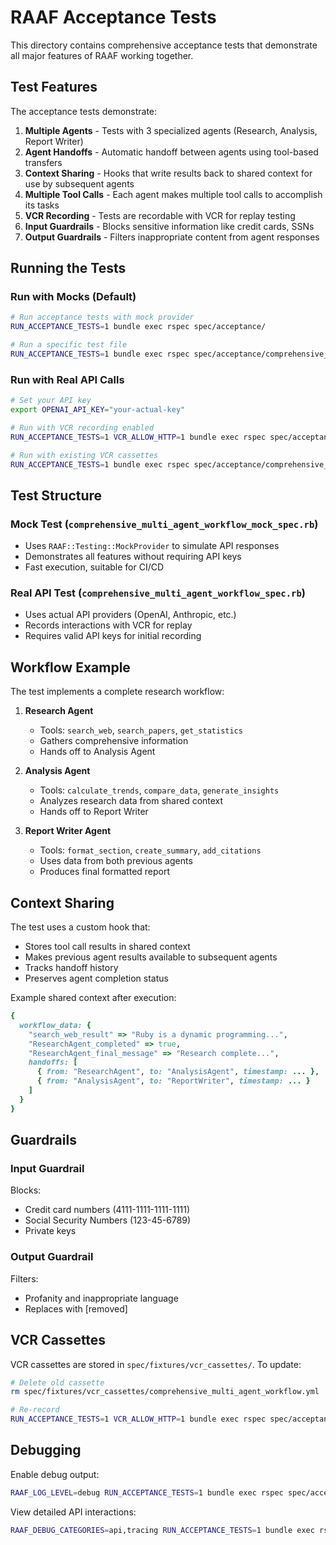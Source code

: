 # RAAF Acceptance Tests

This directory contains comprehensive acceptance tests that demonstrate all major features of RAAF working together.

## Test Features

The acceptance tests demonstrate:

1. **Multiple Agents** - Tests with 3 specialized agents (Research, Analysis, Report Writer)
2. **Agent Handoffs** - Automatic handoff between agents using tool-based transfers
3. **Context Sharing** - Hooks that write results back to shared context for use by subsequent agents
4. **Multiple Tool Calls** - Each agent makes multiple tool calls to accomplish its tasks
5. **VCR Recording** - Tests are recordable with VCR for replay testing
6. **Input Guardrails** - Blocks sensitive information like credit cards, SSNs
7. **Output Guardrails** - Filters inappropriate content from agent responses

## Running the Tests

### Run with Mocks (Default)
```bash
# Run acceptance tests with mock provider
RUN_ACCEPTANCE_TESTS=1 bundle exec rspec spec/acceptance/

# Run a specific test file
RUN_ACCEPTANCE_TESTS=1 bundle exec rspec spec/acceptance/comprehensive_multi_agent_workflow_mock_spec.rb
```

### Run with Real API Calls
```bash
# Set your API key
export OPENAI_API_KEY="your-actual-key"

# Run with VCR recording enabled
RUN_ACCEPTANCE_TESTS=1 VCR_ALLOW_HTTP=1 bundle exec rspec spec/acceptance/comprehensive_multi_agent_workflow_spec.rb

# Run with existing VCR cassettes
RUN_ACCEPTANCE_TESTS=1 bundle exec rspec spec/acceptance/comprehensive_multi_agent_workflow_spec.rb
```

## Test Structure

### Mock Test (`comprehensive_multi_agent_workflow_mock_spec.rb`)
- Uses `RAAF::Testing::MockProvider` to simulate API responses
- Demonstrates all features without requiring API keys
- Fast execution, suitable for CI/CD

### Real API Test (`comprehensive_multi_agent_workflow_spec.rb`)
- Uses actual API providers (OpenAI, Anthropic, etc.)
- Records interactions with VCR for replay
- Requires valid API keys for initial recording

## Workflow Example

The test implements a complete research workflow:

1. **Research Agent**
   - Tools: `search_web`, `search_papers`, `get_statistics`
   - Gathers comprehensive information
   - Hands off to Analysis Agent

2. **Analysis Agent**
   - Tools: `calculate_trends`, `compare_data`, `generate_insights`
   - Analyzes research data from shared context
   - Hands off to Report Writer

3. **Report Writer Agent**
   - Tools: `format_section`, `create_summary`, `add_citations`
   - Uses data from both previous agents
   - Produces final formatted report

## Context Sharing

The test uses a custom hook that:
- Stores tool call results in shared context
- Makes previous agent results available to subsequent agents
- Tracks handoff history
- Preserves agent completion status

Example shared context after execution:
```ruby
{
  workflow_data: {
    "search_web_result" => "Ruby is a dynamic programming...",
    "ResearchAgent_completed" => true,
    "ResearchAgent_final_message" => "Research complete...",
    handoffs: [
      { from: "ResearchAgent", to: "AnalysisAgent", timestamp: ... },
      { from: "AnalysisAgent", to: "ReportWriter", timestamp: ... }
    ]
  }
}
```

## Guardrails

### Input Guardrail
Blocks:
- Credit card numbers (4111-1111-1111-1111)
- Social Security Numbers (123-45-6789)
- Private keys

### Output Guardrail
Filters:
- Profanity and inappropriate language
- Replaces with [removed]

## VCR Cassettes

VCR cassettes are stored in `spec/fixtures/vcr_cassettes/`. To update:

```bash
# Delete old cassette
rm spec/fixtures/vcr_cassettes/comprehensive_multi_agent_workflow.yml

# Re-record
RUN_ACCEPTANCE_TESTS=1 VCR_ALLOW_HTTP=1 bundle exec rspec spec/acceptance/comprehensive_multi_agent_workflow_spec.rb
```

## Debugging

Enable debug output:
```bash
RAAF_LOG_LEVEL=debug RUN_ACCEPTANCE_TESTS=1 bundle exec rspec spec/acceptance/
```

View detailed API interactions:
```bash
RAAF_DEBUG_CATEGORIES=api,tracing RUN_ACCEPTANCE_TESTS=1 bundle exec rspec spec/acceptance/
```